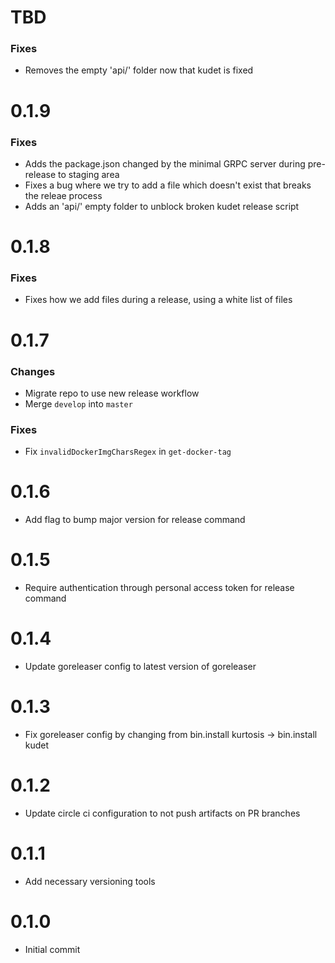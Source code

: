 # TBD

### Fixes
* Removes the empty 'api/' folder now that kudet is fixed

# 0.1.9

### Fixes
* Adds the package.json changed by the minimal GRPC server during pre-release to staging area
* Fixes a bug where we try to add a file which doesn't exist that breaks the releae process
* Adds an 'api/' empty folder to unblock broken kudet release script  

# 0.1.8

### Fixes
* Fixes how we add files during a release, using a white list of files

# 0.1.7

### Changes
* Migrate repo to use new release workflow
* Merge `develop` into `master`

### Fixes
* Fix `invalidDockerImgCharsRegex` in `get-docker-tag`

# 0.1.6
* Add flag to bump major version for release command

# 0.1.5
* Require authentication through personal access token for release command

# 0.1.4
* Update goreleaser config to latest version of goreleaser

# 0.1.3
* Fix goreleaser config by changing from bin.install kurtosis -> bin.install kudet

# 0.1.2
* Update circle ci configuration to not push artifacts on PR branches

# 0.1.1
* Add necessary versioning tools

# 0.1.0
* Initial commit
